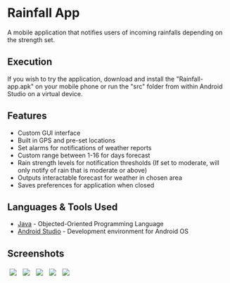 # Rainfall App
 A mobile application that notifies users of incoming rainfalls depending on the strength set.

## Execution

If you wish to try the application, download and install the "Rainfall-app.apk" on your mobile phone or run the "src" folder from within Android Studio on a virtual device.

## Features

* Custom GUI interface
* Built in GPS and pre-set locations
* Set alarms for notifications of weather reports
* Custom range between 1-16 for days forecast
* Rain strength levels for notification thresholds (If set to moderate, will only notify of rain that is moderate or above)
* Outputs interactable forecast for weather in chosen area
* Saves preferences for application when closed

## Languages & Tools Used

* [Java](https://www.java.com/en/) - Objected-Oriented Programming Language
* [Android Studio](https://developer.android.com/studio) - Development environment for Android OS

## Screenshots

<img src="https://i.imgur.com/PZWjTJD.png" style="padding:5px"> 
<img src="https://i.imgur.com/ocWRFmE.png" style="padding:5px"> 
<img src="https://i.imgur.com/B04UBkW.png" style="padding:5px"> 
<img src="https://i.imgur.com/eV48gGx.png" style="padding:5px"> 
<img src="https://i.imgur.com/6D8Mfeq.png" style="padding:5px"> 
